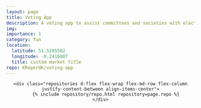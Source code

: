 ```yaml
---
layout: page
title: Voting App
description: A voting app to assist committees and societies with elections.
img: 
importance: 1
category: fun
location:
  latitude: 51.5285582
  longitude: -0.2416807
  title: custom market title
repo: KRoperUK/voting-app
---
```


<center>

    <div class="repositories d-flex flex-wrap flex-md-row flex-column justify-content-between align-items-center">
        {% include repository/repo.html repository=page.repo %}
    </div>

</center>
